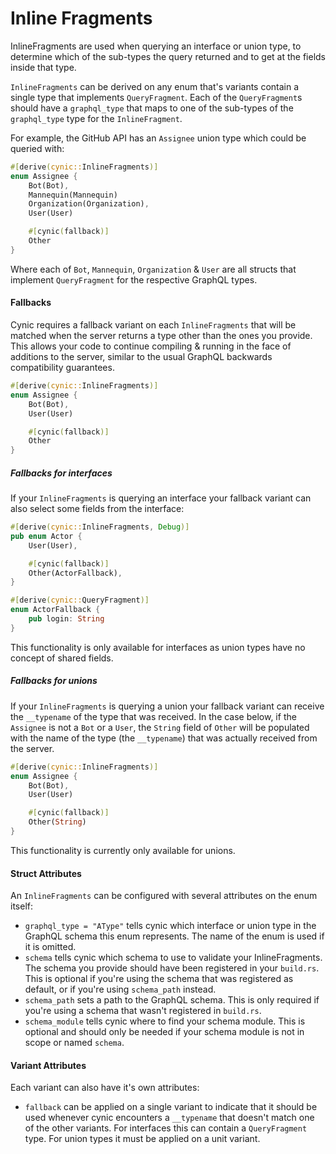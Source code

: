 # Inline Fragments

InlineFragments are used when querying an interface or union type, to determine
which of the sub-types the query returned and to get at the fields inside that
type.

`InlineFragments` can be derived on any enum that's variants contain a single
type that implements `QueryFragment`. Each of the `QueryFragment`s should have
a `graphql_type` that maps to one of the sub-types of the `graphql_type` type
for the `InlineFragment`.

For example, the GitHub API has an `Assignee` union type which could be queried with:

```rust
#[derive(cynic::InlineFragments)]
enum Assignee {
    Bot(Bot),
    Mannequin(Mannequin)
    Organization(Organization),
    User(User)

    #[cynic(fallback)]
    Other
}
```

Where each of `Bot`, `Mannequin`, `Organization` & `User` are all structs that
implement `QueryFragment` for the respective GraphQL types.

#### Fallbacks

Cynic requires a fallback variant on each `InlineFragments` that will be
matched when the server returns a type other than the ones you provide.  This
allows your code to continue compiling & running in the face of additions to
the server, similar to the usual GraphQL backwards compatibility guarantees.

```rust
#[derive(cynic::InlineFragments)]
enum Assignee {
    Bot(Bot),
    User(User)

    #[cynic(fallback)]
    Other
}
```

##### Fallbacks for interfaces

If your `InlineFragments` is querying an interface your fallback variant can
also select some fields from the interface:

```rust
#[derive(cynic::InlineFragments, Debug)]
pub enum Actor {
    User(User),

    #[cynic(fallback)]
    Other(ActorFallback),
}

#[derive(cynic::QueryFragment)]
enum ActorFallback {
    pub login: String
}
```

This functionality is only available for interfaces as union types have no
concept of shared fields.

##### Fallbacks for unions

If your `InlineFragments` is querying a union your fallback variant can receive
the `__typename` of the type that was received.  In the case below, if the
`Assignee` is not a `Bot` or a `User`, the `String` field of `Other` will be
populated with the name of the type (the `__typename`) that was actually
received from the server.

```rust
#[derive(cynic::InlineFragments)]
enum Assignee {
    Bot(Bot),
    User(User)

    #[cynic(fallback)]
    Other(String)
}
```

This functionality is currently only available for unions.

#### Struct Attributes

An `InlineFragments` can be configured with several attributes on the
enum itself:

- `graphql_type = "AType"` tells cynic which interface or union type
  in the GraphQL schema this enum represents. The name of the enum is
  used if it is omitted.
- `schema` tells cynic which schema to use to validate your InlineFragments.
  The schema you provide should have been registered in your `build.rs`.  This
  is optional if you're using the schema that was registered as default, or if
  you're using `schema_path` instead.
- `schema_path` sets a path to the GraphQL schema. This is only required
  if you're using a schema that wasn't registered in `build.rs`.
- `schema_module` tells cynic where to find your schema module.  This is
  optional and should only be needed if your schema module is not in scope or
  named `schema`.

#### Variant Attributes

Each variant can also have it's own attributes:

- `fallback` can be applied on a single variant to indicate that it
  should be used whenever cynic encounters a `__typename` that doesn't
  match one of the other variants. For interfaces this can contain a
  `QueryFragment` type. For union types it must be applied on a unit
  variant.
